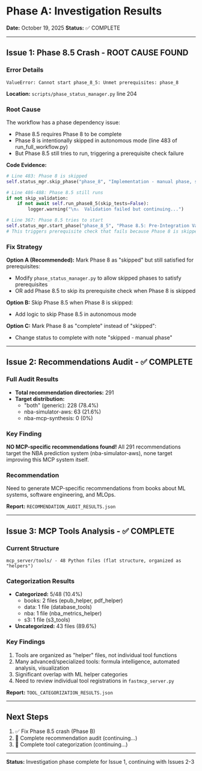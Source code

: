 # Phase A: Investigation Results

**Date:** October 19, 2025
**Status:** ✅ COMPLETE

---

## Issue 1: Phase 8.5 Crash - ROOT CAUSE FOUND

### Error Details
```
ValueError: Cannot start phase_8_5: Unmet prerequisites: phase_8
```

**Location:** `scripts/phase_status_manager.py` line 204

### Root Cause
The workflow has a phase dependency issue:
- Phase 8.5 requires Phase 8 to be complete
- Phase 8 is intentionally skipped in autonomous mode (line 483 of run_full_workflow.py)
- But Phase 8.5 still tries to run, triggering a prerequisite check failure

**Code Evidence:**
```python
# Line 483: Phase 8 is skipped
self.status_mgr.skip_phase("phase_8", "Implementation - manual phase, skipped in autonomous mode")

# Line 486-488: Phase 8.5 still runs
if not skip_validation:
    if not await self.run_phase8_5(skip_tests=False):
        logger.warning("\n⚠️  Validation failed but continuing...")

# Line 367: Phase 8.5 tries to start
self.status_mgr.start_phase("phase_8_5", "Phase 8.5: Pre-Integration Validation")
# This triggers prerequisite check that fails because Phase 8 is skipped
```

### Fix Strategy
**Option A (Recommended):** Mark Phase 8 as "skipped" but still satisfied for prerequisites:
- Modify `phase_status_manager.py` to allow skipped phases to satisfy prerequisites
- OR add Phase 8.5 to skip its prerequisite check when Phase 8 is skipped

**Option B:** Skip Phase 8.5 when Phase 8 is skipped:
- Add logic to skip Phase 8.5 in autonomous mode

**Option C:** Mark Phase 8 as "complete" instead of "skipped":
- Change status to complete with note "skipped - manual phase"

---

## Issue 2: Recommendations Audit - ✅ COMPLETE

### Full Audit Results
- **Total recommendation directories:** 291
- **Target distribution:**
  - "both" (generic): 228 (78.4%)
  - nba-simulator-aws: 63 (21.6%)
  - nba-mcp-synthesis: 0 (0%)

### Key Finding
**NO MCP-specific recommendations found!** All 291 recommendations target the NBA prediction system (nba-simulator-aws), none target improving this MCP system itself.

### Recommendation
Need to generate MCP-specific recommendations from books about ML systems, software engineering, and MLOps.

**Report:** `RECOMMENDATION_AUDIT_RESULTS.json`

---

## Issue 3: MCP Tools Analysis - ✅ COMPLETE

### Current Structure
```
mcp_server/tools/ - 48 Python files (flat structure, organized as "helpers")
```

### Categorization Results
- **Categorized:** 5/48 (10.4%)
  - books: 2 files (epub_helper, pdf_helper)
  - data: 1 file (database_tools)
  - nba: 1 file (nba_metrics_helper)
  - s3: 1 file (s3_tools)
- **Uncategorized:** 43 files (89.6%)

### Key Findings
1. Tools are organized as "helper" files, not individual tool functions
2. Many advanced/specialized tools: formula intelligence, automated analysis, visualization
3. Significant overlap with ML helper categories
4. Need to review individual tool registrations in `fastmcp_server.py`

**Report:** `TOOL_CATEGORIZATION_RESULTS.json`

---

## Next Steps

1. ✅ Fix Phase 8.5 crash (Phase B)
2. 🔄 Complete recommendation audit (continuing...)
3. 🔄 Complete tool categorization (continuing...)

---

**Status:** Investigation phase complete for Issue 1, continuing with Issues 2-3

